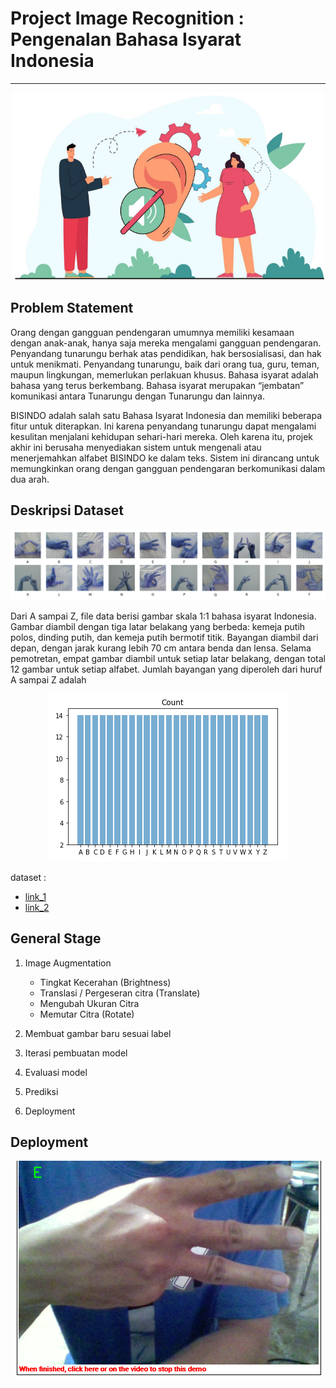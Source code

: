 # Project Image Recognition : Pengenalan Bahasa Isyarat Indonesia
___


<p align="center">
  <a href="#"><img width="500" height="300" src="assets/DIS_img_4.png"></a>
</p>

## Problem Statement

Orang dengan gangguan pendengaran umumnya memiliki kesamaan dengan anak-anak,
hanya saja mereka mengalami gangguan pendengaran. Penyandang tunarungu berhak atas
pendidikan, hak bersosialisasi, dan hak untuk menikmati. Penyandang tunarungu, baik dari
orang tua, guru, teman, maupun lingkungan, memerlukan perlakuan khusus. Bahasa isyarat
adalah bahasa yang terus berkembang. Bahasa isyarat merupakan “jembatan” komunikasi
antara Tunarungu dengan Tunarungu dan lainnya.

BISINDO adalah salah satu Bahasa Isyarat Indonesia dan memiliki beberapa fitur untuk
diterapkan. Ini karena penyandang tunarungu dapat mengalami kesulitan menjalani kehidupan
sehari-hari mereka. Oleh karena itu, projek akhir ini berusaha menyediakan sistem untuk
mengenali atau menerjemahkan alfabet BISINDO ke dalam teks. Sistem ini dirancang untuk
memungkinkan orang dengan gangguan pendengaran berkomunikasi dalam dua arah.

## Deskripsi Dataset

<p align="center">
  <a href="#"><img   src="assets/DIS_img_2.png"></a>
</p>

Dari A sampai Z, file data berisi gambar skala 1:1 bahasa isyarat Indonesia. Gambar diambil
dengan tiga latar belakang yang berbeda: kemeja putih polos, dinding putih, dan kemeja putih
bermotif titik. Bayangan diambil dari depan, dengan jarak kurang lebih 70 cm antara benda dan
lensa. Selama pemotretan, empat gambar diambil untuk setiap latar belakang, dengan total 12
gambar untuk setiap alfabet. Jumlah bayangan yang diperoleh dari huruf A sampai Z adalah

<p align="center">
  <a href="#"><img   src="assets/DIS_img_1.png"></a>
</p>

dataset : 
- [link_1](https://www.kaggle.com/datasets/achmadnoer/alfabet-bisindo)
- [link_2](https://drive.google.com/file/d/1mlir8h4T_FNX7ep5iHckAlJ8K6-hhE1N/view?usp=sharing)

## General Stage
1. Image Augmentation
   - Tingkat Kecerahan (Brightness)
   - Translasi / Pergeseran citra (Translate)
   - Mengubah Ukuran Citra
   - Memutar Citra (Rotate)

2. Membuat gambar baru sesuai label
3. Iterasi pembuatan model
4. Evaluasi model
5. Prediksi
6. Deployment

## Deployment 

<p align="center">
  <a href="#"><img   src="assets/DIS_img_3.png"></a>
</p>



